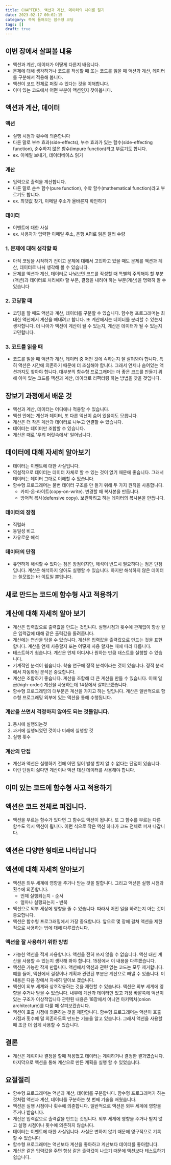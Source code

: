 ```yaml
---
title: CHAPTER3. 액션과 계산, 데이터의 차이를 알기
date: 2023-02-17 00:02:15
category: 쏙쏙 들어오는 함수형 코딩
tags: []
draft: true
---
```


## 이번 장에서 살펴볼 내용

- 액션과 계산, 데이터가 어떻게 다른지 배읍니다.
- 문제에 대해 생각하거나 코드를 작성할 때 또는 코드를 읽을 때 액션과 계산, 데이터를 구분해서 적용해 봅니다.
- 액션이 코드 전체로 퍼질 수 있다는 것을 이해합니다.
- 이미 있는 코드에서 어떤 부분이 액션인지 찾아봅니다.

## 액션과 계산, 데이터

### 액션

- 실행 시점과 횟수에 의존합니다
- 다른 말로 부수 효과(side-effects), 부수 효과가 있는 함수(side-effecting function), 순수하지 않은 함수(impure function)라고 부르기도 합니다.
- ex. 이메일 보내기, 데이터베이스 읽기

### 계산

- 입력으로 출력을 계산합니다.
- 다른 말로 순수 함수(pure function), 수학 할수(mathematical function)라고 부르기도 합니다.
- ex. 최댓값 찾기, 이메일 주소가 올바른지 확인하기

### 데이터

- 이벤트에 대한 사실
- ex. 사용자가 입력한 이메일 주소, 은행 API로 읽은 달러 수량

### 1. 문제에 대해 생각할 때

- 아직 코딩을 시작하기 전이고 문제에 대해서 고민하고 있을 때도 문제를 액션과 계산, 데이터로 나눠 생각해 볼 수 있습니다.
- 문제를 액션과 계산, 데이터로 나눠보면 코드를 작성할 때 특별히 주의해야 할 부분(액션)과 데이터로 처리해야 할 부분, 결정을 내려야 하는 부분(계산)을 명확히 알 수 있습니다

### 2. 코딩할 때

- 코딩을 할 때도 액션과 계산, 데이터를 구분할 수 있습니다. 함수형 프로그래머는 최대한 액션에서 계산을 빼내려고 합니다. 또 계산에서는 데이터를 분리할 수 있는지 생각합니다. 더 나아가 액션이 계산이 될 수 있는지, 계산은 데이터가 될 수 있는지 고민합니다.

### 3. 코드를 읽을 때

- 코드를 읽을 때 액션과 계산, 데이터 중 어떤 것에 속하는지 잘 살펴봐야 합니다. 특히 액션은 시간에 의존하기 때문에 더 조심해야 합니다. 그래서 언제나 숨어있는 액션까지도 찾아야 합니다. 대부분의 함수형 프로그래머는 더 좋은 코드를 만들기 위해 이미 있는 코드를 액션과 계산, 데이터로 리팩터링 하는 방법을 찾을 것입니다.

## 장보기 과정에서 배운 것

- 액선과 계산, 데이터는 어디에나 적용할 수 있습니다.
- 액션 안에는 계산과 데이터, 또 다른 액션이 숨어 있을지도 모릅니다.
- 계산은 더 작은 계산과 데이터로 나누고 연결할 수 있습니다.
- 데이터는 데이터만 조합할 수 있습니다.
- 계산은 때로 '우리 머릿속에서' 일어납니다.

## 데이터에 대해 자세히 알아보기

- 데이터는 이벤트에 대한 사실입니다.
- 역설적으로 데이터는 데이터 자체로 할 수 있는 것이 없기 때문에 좋습니다. 그래서 데이터는 데이터 그대로 이해할 수 있습니다.
- 함수형 프로그래머는 불변 데이터 구조를 만 들기 위해 두 가지 원칙을 사용합니다.
  - 카피-온-라이트(copy-on-write). 변경할 때 복사본을 만듭니다.
  - 방어적 복사(defensive copy). 보관하려고 하는 데이터의 복사본을 만듭니다.

### 데이터의 장점

- 직렬화
- 동일성 비교
- 자유로운 해석

### 데이터의 단점

- 유연하게 해석할 수 있다는 점은 장점이지만, 해석이 반드시 필요하다는 점은 단점입니다. 계산은 해석하지 않아도 실행할 수 있습니다. 하지만 해석하지 않은 데이터는 쓸모없는 바 이트일 뿐입니다.

## 새로 만드는 코드에 함수형 사고 적용하기

## 계산에 대해 자세히 알아 보기

- 계산은 입력값으로 출력값을 만드는 것입니다. 실행시점과 횟수에 관계없이 항상 같은 입력값에 대해 같은 출력값을 돌려줍니다.
- 계산에는 연산을 담을 수 있습니다. 계산은 입력값을 출력값으로 만드는 것을 표현합니다. 계산을 언제 사용할지 또는 어떻게 사용 할지는 때에 따라 다릅니다.
- 테스트하기 쉽습니다. 계산은 언제 어디서나 원하는 만큼 태스트를 실행할 수 있습니다.
- 기계적인 분석이 쉽습니다. 학술 연구에 정적 분석이라는 것이 있습니다. 정적 분석에서 자동화된 분석은 중요합니다.
- 계산은 조합하기 좋습니다. 계산을 조합해 더 큰 계산을 만들 수 있습니다. 이때 일급(high-order) 계산을 사용하는데 14장에서 살펴보겠습니다.
- 함수형 프로그래밍의 대부분은 계산을 가지고 하는 일입니다. 계산은 일반적으로 함수형 프로그래밍 외부에 있는 액션을 통해 수행됩니다.

### 계산을 쓰면서 걱정하지 않아도 되는 것들입니다.

1. 동시에 실행되는것
2. 과거에 실행되었던 것이나 미래에 실행할 것
3. 실행 횟수

### 계산의 단접

- 계산과 액션은 실행하기 전에 어떤 일이 발생 할지 알 수 없다는 단점이 있습니다.
- 이런 단점이 싫다면 계산이나 액션 대신 데이터를 사용해야 합니다.

## 이미 있는 코드에 함수형 사고 적용하기

## 액션은 코드 전체로 퍼집니다.

- 액션을 부르는 함수가 있다면 그 함수도 액션이 됩니다. 또 그 함수를 부르는 다른 함수도 역시 액션이 됩니다. 이런 식으로 작은 액션 하나가 코드 전체로 퍼져 나갑니다.

## 액션은 다양한 형태로 나타납니다

## 액션에 대해 자세히 알아보기

- 액션은 외부 세계에 영향을 주거나 받는 것을 말합니다. 그리고 액션은 실행 시점과 횟수에 의존합니다.
  - 언제 실행되는지 - 순서
  - 얼마나 실행되는지 - 반복
- 액션으로 외부 세상에 영향을 줄 수 있습니다. 따라서 어떤 일을 하려는지 아는 것이 중요합니다.
- 액션은 함수헝 프로그래밍에서 가장 중요합니다. 앞으로 몇 장에 걸쳐 액션을 제한적으로 사용하는 법에 대해 다루겠습니다.

### 액션을 잘 사용하기 위한 방법

- 가능한 액션을 적게 사용합니다. 액션을 전혀 쓰지 않을 수 없습니다. 액션 대신 계산을 사용할 수 있는지 생각해 봐야 합니다. 15장에서 이 내용을 다루겠습니다.
- 액션은 가능한 작게 만듭니다. 액션에서 액션과 관련 없는 코드는 모두 제거합니다. 예를 들어, 액션에서 결정이나 계획과 관련된 부분은 계산으로 빼낼 수 있습니다. 이 내용은 다음 장에서 자세히 알아보 겠습니다.
- 액션이 외부 세계와 상호작용하는 것을 제한할 수 있습나다. 액션은 외부 세계에 영향을 주거나 받을 수 있습니다. 내부에 계산과 데이터만 있고 가장 바깥쪽에 액션이 있는 구조가 이상적입니다 관련된 내용은 18장에서 어니언 아키텍처(onion architecture)를 다룰 때 살펴보겠습니다.
- 액션이 호출 시점에 의존하는 것을 제한합니다. 함수형 프로그래머는 액션이 호출 시점과 횟수에 덜 의존하도록 만드는 기술을 알고 있습니다. 그래서 액션을 사용할 때 조금 더 쉽게 사용할 수 있습니다.

## 결론

- 계산은 계획이나 결정을 할때 적용했고 데이터는 계획하거나 결정한 결과였습니다. 마지막으로 액션을 통해 계산으로 만든 계획을 실행 할 수 있었습니다.

## 요절절리

- 함수형 프로그래머는 액션과 계산, 데이터를 구분합니다. 함수형 프로그래머가 하는 것처럼 액션과 계산, 데이터를 구분하는 첫 번째 기술을 배웠습니다.
- 액션은 실행 시점이나 횟수에 의존합니다. 일반적으로 액션은 외부 세계에 영향을 주거나 받습니다.
- 계산은 입력값으로 출력값을 만드는 것입니다. 외부 세계에 영향을 주거나 받지 않고 실행 시점이나 횟수에 의존하지 않습니다.
- 데이터는 이벤트에 대한 사실입니다. 사실은 변하지 않기 때문에 영구적으로 기록 할 수 있습니다
- 함수형 프로그래머는 액션보다 계산을 좋아하고 계산보다 데이터를 좋아합니다.
- 계산은 같은 입력값을 주면 항상 같은 출력값이 나오기 때문에 액션보다 테스트하기 쉽습니다.
